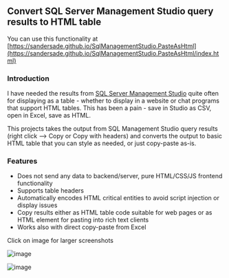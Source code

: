 ## Convert SQL Server Management Studio query results to HTML table

You can use this functionality at [https://sandersade.github.io/SqlManagementStudio.PasteAsHtml](https://sandersade.github.io/SqlManagementStudio.PasteAsHtml/index.html)

### Introduction

I have needed the results from [SQL Server Management Studio](https://docs.microsoft.com/en-us/sql/ssms/download-sql-server-management-studio-ssms) quite often for displaying as a table - whether to display in a website or chat programs that support HTML tables. This has been a pain - save in Studio as CSV, open in Excel, save as HTML.

This projects takes the output from SQL Management Studio query results (right click --> Copy or Copy with headers) and converts the output to basic HTML table that you can style as needed, or just copy-paste as-is.

### Features
* Does not send any data to backend/server, pure HTML/CSS/JS frontend functionality 
* Supports table headers
* Automatically encodes HTML critical entities to avoid script injection or display issues
* Copy results either as HTML table code suitable for web pages or as HTML element for pasting into rich text clients
* Works also with direct copy-paste from Excel

Click on image for larger screenshots

![image](https://user-images.githubusercontent.com/18664267/79770226-cdf34900-8335-11ea-8422-a1eb21eb84ca.png)

![image](https://user-images.githubusercontent.com/18664267/79770365-f9763380-8335-11ea-8cca-fb63f1a5af39.png)
